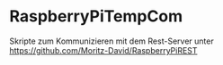 # RaspberryPiTempCom
Skripte zum Kommunizieren mit dem Rest-Server unter https://github.com/Moritz-David/RaspberryPiREST
